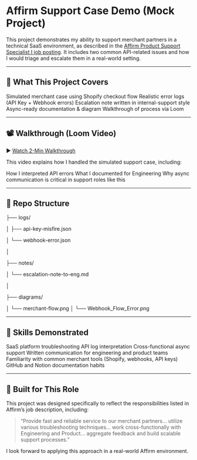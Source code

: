 # Affirm Support Case Demo (Mock Project)

This project demonstrates my ability to support merchant partners in a technical SaaS environment, as described in the [Affirm Product Support Specialist I job posting](https://www.affirm.com/). It includes two common API-related issues and how I would triage and escalate them in a real-world setting.

---

## 🔧 What This Project Covers

Simulated merchant case using Shopify checkout flow
Realistic error logs (API Key + Webhook errors)
Escalation note written in internal-support style
Async-ready documentation & diagram
Walkthrough of process via Loom

---

## 📽️ Walkthrough (Loom Video)

▶️ [Watch 2-Min Walkthrough](https://your-loom-link-here.com)

This video explains how I handled the simulated support case, including:

How I interpreted API errors
What I documented for Engineering
Why async communication is critical in support roles like this

---

## 📁 Repo Structure



├── logs/

│   ├── api-key-misfire.json

│   └── webhook-error.json

│

├── notes/

│   └── escalation-note-to-eng.md

│

├── diagrams/

│   └── merchant-flow.png
│   └── Webhook_Flow_Error.png



---

## 🧠 Skills Demonstrated

SaaS platform troubleshooting
API log interpretation
Cross-functional async support
Written communication for engineering and product teams
Familiarity with common merchant tools (Shopify, webhooks, API keys)
GitHub and Notion documentation habits

---

## 💼 Built for This Role

This project was designed specifically to reflect the responsibilities listed in Affirm’s job description, including:

> “Provide fast and reliable service to our merchant partners... utilize various troubleshooting techniques... work cross-functionally with Engineering and Product... aggregate feedback and build scalable support processes.”

I look forward to applying this approach in a real-world Affirm environment.
